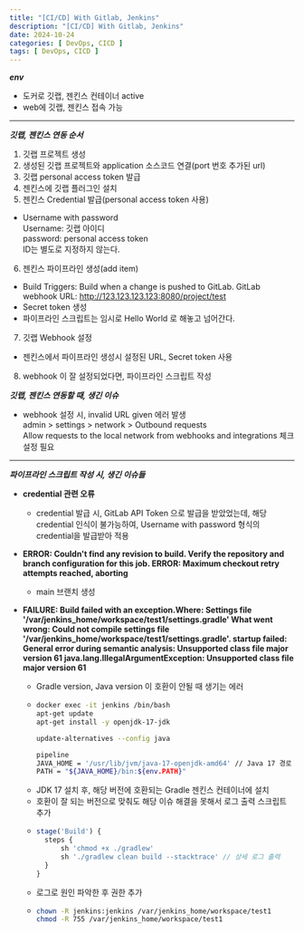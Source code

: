 ```yaml
---
title: "[CI/CD] With Gitlab, Jenkins"
description: "[CI/CD] With Gitlab, Jenkins"
date: 2024-10-24
categories: [ DevOps, CICD ]
tags: [ DevOps, CICD ]
---
```


***env***  
- 도커로 깃랩, 젠킨스 컨테이너 active
- web에 깃랩, 젠킨스 접속 가능

<hr>

***깃랩, 젠킨스 연동 순서***  
1. 깃랩 프로젝트 생성
2. 생성된 깃랩 프로젝트와 application 소스코드 연결(port 번호 추가된 url)
3. 깃랩 personal access token 발급
4. 젠킨스에 깃랩 플러그인 설치
5. 젠킨스 Credential 발급(personal access token 사용)  
  - Username with password  
    Username: 깃랩 아이디  
    password: personal access token  
    ID는 별도로 지정하지 않는다.   
6. 젠킨스 파이프라인 생성(add item)
  - Build Triggers: Build when a change is pushed to GitLab. GitLab webhook URL: http://123.123.123.123:8080/project/test
  - Secret token 생성
  - 파이프라인 스크립트는 임시로 Hello World 로 해놓고 넘어간다. 
7. 깃랩 Webhook 설정
  - 젠킨스에서 파이프라인 생성시 설정된 URL, Secret token 사용
8. webhook 이 잘 설정되었다면, 파이프라인 스크립트 작성  
  
***깃랩, 젠킨스 연동할 때, 생긴 이슈***   
- webhook 설정 시, invalid URL given 에러 발생  
  admin > settings > network > Outbound requests  
  Allow requests to the local network from webhooks and integrations 체크 설정 필요

<hr>

***파이프라인 스크립트 작성 시, 생긴 이슈들***  

- **credential 관련 오류**
  - credential 발급 시, GitLab API Token 으로 발급을 받았었는데, 해당 credential 인식이 불가능하여, Username with password 형식의 credential을 발급받아 적용  
  
- **ERROR: Couldn't find any revision to build. Verify the repository and branch configuration for this job. ERROR: Maximum checkout retry attempts reached, aborting**
  - main 브랜치 생성
  
- **FAILURE: Build failed with an exception.Where: Settings file '/var/jenkins_home/workspace/test1/settings.gradle' What went wrong: Could not compile settings file '/var/jenkins_home/workspace/test1/settings.gradle'. startup failed: General error during semantic analysis: Unsupported class file major version 61 java.lang.IllegalArgumentException: Unsupported class file major version 61**
  - Gradle version, Java version 이 호환이 안될 때 생기는 에러
  - 
    ```bash
    docker exec -it jenkins /bin/bash
    apt-get update
    apt-get install -y openjdk-17-jdk

    update-alternatives --config java

    pipeline
    JAVA_HOME = '/usr/lib/jvm/java-17-openjdk-amd64' // Java 17 경로 설정
    PATH = "${JAVA_HOME}/bin:${env.PATH}"
    ```
  - JDK 17 설치 후, 해당 버전에 호환되는 Gradle 젠킨스 컨테이너에 설치
  - 호환이 잘 되는 버전으로 맞춰도 해당 이슈 해결을 못해서 로그 출력 스크립트 추가
  - 
    ```js 
    stage('Build') {
      steps {
          sh 'chmod +x ./gradlew'
          sh './gradlew clean build --stacktrace' // 상세 로그 출력
      }
    }
    ```
  - 로그로 원인 파악한 후 권한 추가
  - 
    ```bash
    chown -R jenkins:jenkins /var/jenkins_home/workspace/test1
    chmod -R 755 /var/jenkins_home/workspace/test1
    ```
  


